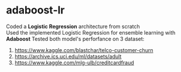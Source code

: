 # adaboost-lr
Coded a **Logistic Regression** architecture from scratch  
Used the implemented Logistic Regression for ensemble learning with **Adaboost**
Tested both model's perforfance on 3 dataset:
1. https://www.kaggle.com/blastchar/telco-customer-churn
2. https://archive.ics.uci.edu/ml/datasets/adult
3. https://www.kaggle.com/mlg-ulb/creditcardfraud
